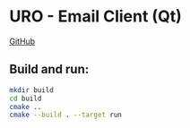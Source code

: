 # URO - Email Client (Qt)

[GitHub](https://github.com/phatt-23/Qt-URO)

## Build and run:

```bash
mkdir build
cd build
cmake ..
cmake --build . --target run
```
